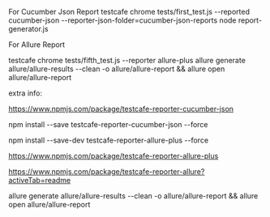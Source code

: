 For Cucumber Json Report
testcafe chrome tests/first_test.js --reported cucumber-json --reporter-json-folder=cucumber-json-reports
node report-generator.js

For Allure Report

testcafe chrome tests/fifth_test.js --reporter allure-plus
allure generate allure/allure-results --clean -o allure/allure-report && allure open allure/allure-report



extra info:

https://www.npmjs.com/package/testcafe-reporter-cucumber-json

npm install --save testcafe-reporter-cucumber-json --force


npm install --save-dev testcafe-reporter-allure-plus --force

https://www.npmjs.com/package/testcafe-reporter-allure-plus

https://www.npmjs.com/package/testcafe-reporter-allure?activeTab=readme

allure generate allure/allure-results --clean -o allure/allure-report && allure open allure/allure-report